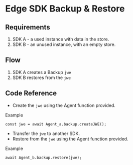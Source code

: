 # Edge SDK Backup & Restore

## Requirements
1. SDK A - a used instance with data in the store.
2. SDK B - an unused instance, with an empty store.


## Flow
1. SDK A creates a Backup `jwe`
2. SDK B restores from the `jwe`


## Code Reference
* Create the `jwe` using the Agent function provided.

Example 
```TS
const jwe = await Agent_a.backup.createJWE();
```

* Transfer the `jwe` to another SDK.
* Restore from the `jwe` using the Agent function provided.

Example
```TS
await Agent_b.backup.restore(jwe);
```
